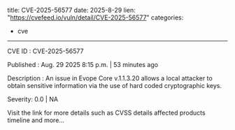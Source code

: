  
title: CVE-2025-56577
date: 2025-8-29
lien: "https://cvefeed.io/vuln/detail/CVE-2025-56577"
categories:
  - cve
---

CVE ID : CVE-2025-56577

Published :  Aug. 29
2025
8:15 p.m. | 53 minutes ago

Description : An issue in Evope Core v.1.1.3.20 allows a local attacker to obtain sensitive information via the use of hard coded cryptographic keys.

Severity: 0.0 | NA

Visit the link for more details
such as CVSS details
affected products
timeline
and more...
